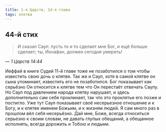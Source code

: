 ```yaml
---
title: 1-я Царств, 14-я глава
tags: клятва
---
```


## 44-й стих

> И сказал Саул: пусть то и то сделает мне Бог, и ещё больше сделает; ты, Ионафан, должен сегодня умереть!

— <cite>1&nbsp;Царств&nbsp;14:44</cite>

Иеффай в книге Судей 11-й главе тоже не позаботился о том чтобы известить свою дочь о клятве. Так же и Саул, хотя в самой клятве
он сына упоминает, известить его не позаботился. Бог показывает как серьёзно Он относится к клятве тем что Он перестаёт отвечать
Саулу. Но Саул под давлением народа клятву нарушает, и здесь дополнительно сам себя проклинает, так что это проклятье его позже
и постигло. Уже тут Саул показывает своё несерьезное отношение и к Богу, и к клятве именем Божьим, и к жизням людей.
Я сам много раз в прошлом вёл себя несерьёзно. Дай мне, Боже, всегда относиться серьезно к своим словам, не давать
глупых обещаний, а обещанное исполнять, всегда дорожить и Тобою и людьми.
